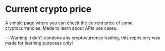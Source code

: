 # Current crypto price
A simple page where you can check the current price of some cryptocurrencies. Made to learn about APIs use cases.


-- Warning: i don't condone any cryptocurrency trading, this repository was made for learning purposes only!
